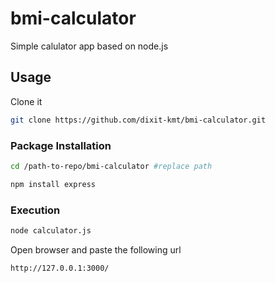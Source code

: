 # bmi-calculator
Simple calulator app based on node.js

## Usage
Clone it
```bash
git clone https://github.com/dixit-kmt/bmi-calculator.git
```

### Package Installation
```bash
cd /path-to-repo/bmi-calculator #replace path
```
```bash
npm install express
```
### Execution
```bash
node calculator.js
```
Open browser and paste the following url
```url
http://127.0.0.1:3000/
```
